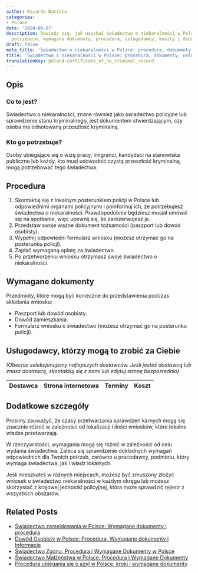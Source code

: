 ```yaml
---
author: Ricardo Batista
categories:
- Poland
date: '2024-06-07'
description: Dowiedz się, jak uzyskać świadectwo o niekaralności w Polsce. Kto go
  potrzebuje, wymagane dokumenty, procedura, usługodawcy, koszty i dodatkowe informacje.
draft: false
meta_title: 'Świadectwo o niekaralności w Polsce: procedura, dokumenty, usługodawcy'
title: 'Świadectwo o niekaralności w Polsce: procedura, dokumenty, usługodawcy'
translationKey: poland-certificate_of_no_criminal_record
---
```



## Opis
### Co to jest?
Świadectwo o niekaralności, znane również jako świadectwo policyjne lub sprawdzenie stanu kryminalnego, jest dokumentem stwierdzającym, czy osoba ma odnotowaną przeszłość kryminalną.

### Kto go potrzebuje?
Osoby ubiegające się o wizę pracy, imigranci, kandydaci na stanowiska publiczne lub każdy, kto musi udowodnić czystą przeszłość kryminalną, mogą potrzebować tego świadectwa.

## Procedura
1. Skontaktuj się z lokalnym posterunkiem policji w Polsce lub odpowiednimi organami policyjnymi i poinformuj ich, że potrzebujesz świadectwa o niekaralności. Prawdopodobnie będziesz musiał umówić się na spotkanie, więc upewnij się, że zarezerwujesz je.
2. Przedstaw swoje ważne dokument tożsamości (paszport lub dowód osobisty).
3. Wypełnij odpowiedni formularz wniosku (możesz otrzymać go na posterunku policji).
4. Zapłać wymaganą opłatę za świadectwo.
5. Po przetworzeniu wniosku otrzymasz swoje świadectwo o niekaralności.

## Wymagane dokumenty
Przedmioty, które mogą być konieczne do przedstawienia podczas składania wniosku:

- Paszport lub dowód osobisty.
- Dowód zamieszkania.
- Formularz wniosku o świadectwo (możesz otrzymać go na posterunku policji).

## Usługodawcy, którzy mogą to zrobić za Ciebie

_(Obecnie selekcjonujemy najlepszych dostawców. Jeśli jesteś dostawcą lub znasz dostawcę, skontaktuj się z nami lub edytuj stronę bezpośrednio)_

| Dostawca        |     Strona internetowa  |     Terminy     |       Koszt      |
| :-------------: | :-------------: |  :-------------: | :-------------: |

## Dodatkowe szczegóły
Prosimy zauważyć, że czasy przetwarzania sprawdzeń karnych mogą się znacznie różnić w zależności od lokalizacji i ilości wniosków, które lokalne władze przetwarzają.

W rzeczywistości, wymagania mogą się różnić w zależności od celu wydania świadectwa. Zaleca się sprawdzenie dokładnych wymagań odpowiednich dla Twoich potrzeb, zarówno u pracodawcy, podmiotu, który wymaga świadectwa, jak i władz lokalnych.

Jeśli mieszkałeś w różnych miejscach, możesz być zmuszony złożyć wniosek o świadectwo niekaralności w każdym okręgu lub możesz skorzystać z krajowej jednostki policyjnej, która może sprawdzić rejestr z wszystkich obszarów.


## Related Posts

- [Świadectwo zameldowania w Polsce: Wymagane dokumenty i procedura](https://tramitit.com/pl/guides/poland/zaswiadczenie_o_zameldowaniu/)
- [Dowód Osobisty w Polsce: Procedura, Wymagane dokumenty i Informacje](https://tramitit.com/pl/guides/poland/dowod_osobisty/)
- [Świadectwo Zgonu: Procedura i Wymagane Dokumenty w Polsce](https://tramitit.com/pl/guides/poland/wydanie_aktu_zgonu/)
- [Świadectwo Małżeństwa w Polsce: Procedura i Wymagane Dokumenty](https://tramitit.com/pl/guides/poland/akt_malzenstwa/)
- [Procedura ubiegania się o azyl w Polsce: kroki i wymagane dokumenty](https://tramitit.com/pl/guides/poland/wniosek_o_azyl/)